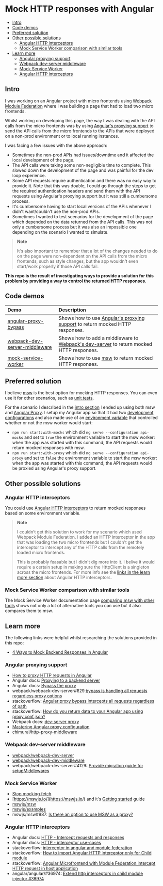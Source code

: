 # Mock HTTP responses with Angular

- [Intro](#intro)
- [Code demos](#code-demos)
- [Preferred solution](#preferred-solution)
- [Other possible solutions](#other-possible-solutions)
  - [Angular HTTP interceptors](#angular-http-interceptors)
  - [Mock Service Worker comparison with similar tools](#mock-service-worker-comparison-with-similar-tools)
- [Learn more](#learn-more)
  - [Angular proxying support](#angular-proxying-support)
  - [Webpack dev-server middleware](#webpack-dev-server-middleware)
  - [Mock Service Worker](#mock-service-worker)
  - [Angular HTTP interceptors](#angular-http-interceptors-1)

## Intro

I was working on an Angular project with micro frontends using [Webpack Module Federation](https://github.com/edumserrano/webpack-module-federation-with-angular) where I was building a page that had to load two micro frontends. 

Whilst working on developing this page, the way I was dealing with the API calls from the micro frontends was by using [Angular's proxying support](https://angular.io/guide/build#proxying-to-a-backend-server) to send the API calls from the micro frontends to the APIs that were deployed on a non-prod environment or to local running instances.

I was facing a few issues with the above approach:

- Sometimes the non-prod APIs had issues/downtime and it affected the local development of the page. 
- The API calls were taking some non-negligible time to complete. This slowed down the development of the page and was painful for the dev loop experience.
- Some API requests require authentication and there was no easy way to provide it. Note that this was doable, I could go through the steps to get the required authentication headers and send them with the API requests using Angular's proxying support but it was still a cumbersome process.
- It's cumbersome having to start local versions of the APIs whenever I didn't want/couldn't use the non-prod APIs.
- Sometimes I wanted to test scenarios for the development of the page which depended on the data returned from the API calls. This was not only a cumbersome process but it was also an impossible one depending on the scenario I wanted to simulate.

> **Note**
>
> It's also important to remember that a lot of the changes needed to do on the page were non-dependent on the API calls from the micro frontends, such as style changes, but the app wouldn't even start/work properly if those API calls fail.
>

**This repo is the result of investigating ways to provide a solution for this problem by providing a way to control the returned HTTP responses.**

## Code demos

| Demo                                                                                 | Description                                                                                                                                 |
| :----------------------------------------------------------------------------------- | :------------------------------------------------------------------------------------------------------------------------------------------ |
| [angular-proxy-bypass](/code-demos/angular-proxy-bypass/README.md)                   | Shows how to use [Angular's proxying support](https://angular.io/guide/build#proxying-to-a-backend-server) to return mocked HTTP responses. |
| [webpack-dev-server-middleware](/code-demos/webpack-dev-server-middleware/README.md) | Shows how to add a middleware to [Webpack's dev-server](https://github.com/webpack/webpack-dev-server) to return mocked HTTP responses.     |
| [mock-service-worker](/code-demos/mock-service-worker/README.md)                     | Shows how to use [msw](https://mswjs.io/) to return mocked HTTP responses.                                                                  |

## Preferred solution

I believe [msw](https://mswjs.io/) is the best option for mocking HTTP responses. You can even use it for other scenarios, such as [unit tests](https://kentcdodds.com/blog/stop-mocking-fetch).

For the scenario I described in the [intro section](#intro) I ended up using both msw and [Angular Proxy](https://medium.com/ngconf/how-to-proxy-http-requests-in-angular-f873183880a4). I setup my Angular app so that it had two [development configurations](https://angular.io/guide/workspace-config#alternate-build-configurations) and also made use of an [environment variable](https://angular.io/guide/build) that controlled whether or not the msw worker would start:

- `npm run start:with-mocks` which did `ng serve --configuration api-mocks` and set to `true` the environment variable to start the msw worker: when the app was started with this command, the API requests would return mocked responses with msw.
- `npm run start:with-proxy` which did `ng serve --configuration api-proxy` and set to `false` the environment variable to start the msw worker: when the app was started with this command, the API requests would be proxied using Angular's proxy support.

## Other possible solutions

### Angular HTTP interceptors

You could use [Angular HTTP interceptors](https://angular.io/guide/http-intercept-requests-and-responses) to return mocked responses based on some environment variable. 

> **Note**
>
> I couldn't get this solution to work for my scenario which used Webpack Module Federation. I added an HTTP interceptor in the app that was loading the two micro frontends but I couldn't get the interceptor to intercept any of the HTTP calls from the remotely loaded micro frontends.
>
> This is probably feasable but I didn't dig more into it. I belive it would require a certain setup in making sure the HttpClient is a singleton across the micro frontends. For more info see the [links in the learn more section](#angular-http-interceptors-1) about Angular HTTP interceptors.
>

### Mock Service Worker comparison with similar tools

The Mock Service Worker documentation page [comparing msw with other tools](https://mswjs.io/docs/comparison) shows not only a lot of alternative tools you can use but it also compares them to msw.

## Learn more

The following links were helpful whilst researching the solutions provided in this repo:

- [4 Ways to Mock Backend Responses in Angular](https://javascript.plainenglish.io/mock-backend-responses-in-angular-320694a515c)

### Angular proxying support

- [How to proxy HTTP requests in Angular](https://medium.com/ngconf/how-to-proxy-http-requests-in-angular-f873183880a4)
- Angular docs: [Proxying to a backend server](https://angular.io/guide/build#proxying-to-a-backend-server)
- Angular docs: [Bypass the proxy](https://angular.io/guide/build#bypass-the-proxy)
- webpack/webpack-dev-server#829:[bypass is handling all requests regardless proxy options](https://github.com/webpack/webpack-dev-server/issues/829)
- stackoverflow: [Angular proxy bypass intercepts all requests regardless of path](https://stackoverflow.com/questions/69906702/angular-proxy-bypass-intercepts-all-requests-regardless-of-path)
- stackoverflow: [How do you return data to your Angular app using proxy.conf.json?](https://stackoverflow.com/questions/49443750/how-do-you-return-data-to-your-angular-app-using-proxy-conf-json)
- Webpack docs: [dev-server proxy](https://webpack.js.org/configuration/dev-server/#devserverproxy)
- [Mastering Angular proxy configuration](https://jmrobles.medium.com/mastering-angular-proxy-configuration-6c8df0b175fe)
- [chimurai/http-proxy-middleware](https://github.com/chimurai/http-proxy-middleware)

### Webpack dev-server middleware

- [webpack/webpack-dev-server](https://github.com/webpack/webpack-dev-server)
- [webpack/webpack-dev-middleware](https://github.com/webpack/webpack-dev-middleware)
- webpack/webpack-dev-server#4129: [Provide migration guide for setupMiddlewares](https://github.com/webpack/webpack-dev-server/issues/4129)

### Mock Service Worker

- [Stop mocking fetch](https://kentcdodds.com/blog/stop-mocking-fetch)
- [https://mswjs.io/](https://mswjs.io/) and it's [Getting started](https://mswjs.io/docs/getting-started) guide
- [mswjs/msw](https://github.com/mswjs/msw)
- [mswjs/examples](https://github.com/mswjs/examples)
- mswjs/msw#887: [Is there an option to use MSW as a proxy?](https://github.com/mswjs/msw/discussions/887)

### Angular HTTP interceptors

- Angular docs: [HTTP - Intercept requests and responses](https://angular.io/guide/http-intercept-requests-and-responses)
- Angular docs: [HTTP - interceptor use-cases](https://angular.io/guide/http-interceptor-use-cases)
- stackoverflow: [interceptor in angular and module federation](https://stackoverflow.com/questions/76184144/interceptor-in-angular-and-module-federation)
- stackoverflow: [How to import Angular HTTP interceptor only for Child module](https://stackoverflow.com/questions/53305685/how-to-import-angular-http-interceptor-only-for-child-module)
- stackoverflow: [Angular Microfrontend with Module Federation intercept HTTP request in host application](https://stackoverflow.com/questions/72358529/angular-microfrontend-with-module-federation-intercept-http-request-in-host-appl)
- angular/angular/#36974: [Extend http interceptors in child module injector #36974](https://github.com/angular/angular/issues/36974)
